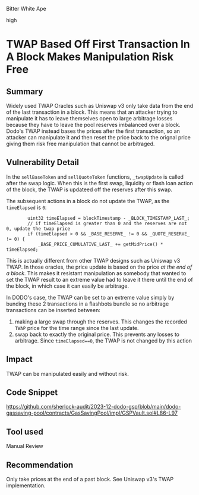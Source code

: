 Bitter White Ape

high

# TWAP Based Off First Transaction In A Block Makes Manipulation Risk Free

## Summary

Widely used TWAP Oracles such as Uniswap v3 only take data from the end of the last transaction in a block. This means that an attacker trying to manipulate it has to leave themselves open to large arbitrage losses because they have to leave the pool reserves imbalanced over a block. Dodo's TWAP instead bases the prices after the first transaction, so an attacker can manipulate it and then reset the price back to the orignal price giving them risk free manipulation that cannot be arbitraged.

## Vulnerability Detail

In the `sellBaseToken` and `sellQuoteToken` functions, `_twapUpdate` is called after the swap logic. When this is the first swap, liquidity or flash loan action of the block, the TWAP is updateed off the reserves after this swap.

The subsequent actions in a block do not update the TWAP, as the `timeElapsed` is `0`:

```solidity
        uint32 timeElapsed = blockTimestamp - _BLOCK_TIMESTAMP_LAST_;
        // if timeElapsed is greater than 0 and the reserves are not 0, update the twap price
        if (timeElapsed > 0 && _BASE_RESERVE_ != 0 && _QUOTE_RESERVE_ != 0) {
            _BASE_PRICE_CUMULATIVE_LAST_ += getMidPrice() * timeElapsed;
```

This is actually different from other TWAP designs such as Uniswap v3 TWAP. In those oracles, the price update is based on the price _at the end of a block_. This makes it resistant manipulation as somebody that wanted to set the TWAP result to an extreme value had to leave it there until the end of the block, in which case it can easily be arbitrage.

In DODO's case, the TWAP can be set to an extreme value simply by bunding these 2 transactions in a flashbots bundle so no arbitrage transactions can be inserted between:

1. making a large swap through the reserves. This changes the recorded `TWAP` price for the time range since the last update.
2. swap back to exactly the original price. This prevents any losses to arbitrage. Since `timeElapsed==0`, the TWAP is not changed by this action 

## Impact

TWAP can be manipulated easily and without risk.

## Code Snippet

https://github.com/sherlock-audit/2023-12-dodo-gsp/blob/main/dodo-gassaving-pool/contracts/GasSavingPool/impl/GSPVault.sol#L86-L97

## Tool used

Manual Review

## Recommendation

Only take prices at the end of a past block. See Uniswap v3's TWAP implementation.